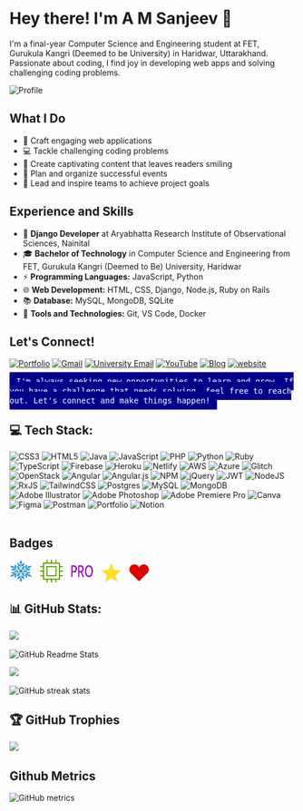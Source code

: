 # Hey there! I'm A M Sanjeev 👋

I'm a final-year Computer Science and Engineering student at FET, Gurukula Kangri (Deemed to be University) in Haridwar, Uttarakhand. Passionate about coding, I find joy in developing web apps and solving challenging coding problems.

![Profile](https://github.com/AMSANJEEV28/AMSANJEEV28/assets/81654437/1ec476d8-9be6-47f2-b39e-a8a48d9fdcaa)

## What I Do

- 🚀 Craft engaging web applications
- 💻 Tackle challenging coding problems
- 📝 Create captivating content that leaves readers smiling
- 📅 Plan and organize successful events
- 👥 Lead and inspire teams to achieve project goals

## Experience and Skills

- 💼 **Django Developer** at Aryabhatta Research Institute of Observational Sciences, Nainital
- 🎓 **Bachelor of Technology** in Computer Science and Engineering from FET, Gurukula Kangri (Deemed to Be) University, Haridwar
- ⚡️ **Programming Languages:** JavaScript, Python
- 🌐 **Web Development:** HTML, CSS, Django, Node.js, Ruby on Rails
- 📚 **Database:** MySQL, MongoDB, SQLite
- 🚀 **Tools and Technologies:** Git, VS Code, Docker

## Let's Connect!

[![Portfolio](https://img.shields.io/badge/-Portfolio-brightgreen?style=for-the-badge&logo=web&logoColor=white)](https://amsanjeev.me)
[![Gmail](https://img.shields.io/badge/-Gmail-olive?style=for-the-badge&logo=Gmail&logoColor=white&link=mailto:amsanjeev28@gmail.com)](mailto:amsanjeev28@gmail.com)
[![University Email](https://img.shields.io/badge/-University%20Email-blue?style=for-the-badge&logo=Gmail&logoColor=white&link=mailto:206320028@gkv.ac.in)](mailto:206320028@gkv.ac.in)
[![YouTube](https://img.shields.io/badge/-YouTube-red?style=for-the-badge&logo=YouTube&logoColor=white&link=your-youtube-channel-link)](https://www.youtube.com/@amsanjeev28/channels)
[![Blog](https://img.shields.io/badge/-Blog-orchid?style=for-the-badge&logo=blog&logoColor=white&link=your-blog-link)](https://dev-academy.com/contributors/a-m-sanjeev)
[<img src='https://cdn.jsdelivr.net/npm/simple-icons@3.0.1/icons/icloud.svg' alt='website' height='40'>](amsanjeev.me)  

<kbd style="background-color: darkblue; color: white; padding: 8px 12px;">I'm always seeking new opportunities to learn and grow. If you have a challenge that needs solving, feel free to reach out. Let's connect and make things happen!</kbd>

## 💻 Tech Stack:

![CSS3](https://img.shields.io/badge/css3-%231572B6.svg?style=for-the-badge&logo=css3&logoColor=white) ![HTML5](https://img.shields.io/badge/html5-%23E34F26.svg?style=for-the-badge&logo=html5&logoColor=white) ![Java](https://img.shields.io/badge/java-%23ED8B00.svg?style=for-the-badge&logo=java&logoColor=white) ![JavaScript](https://img.shields.io/badge/javascript-%23323330.svg?style=for-the-badge&logo=javascript&logoColor=%23F7DF1E) ![PHP](https://img.shields.io/badge/php-%23777BB4.svg?style=for-the-badge&logo=php&logoColor=white) ![Python](https://img.shields.io/badge/python-3670A0?style=for-the-badge&logo=python&logoColor=ffdd54) ![Ruby](https://img.shields.io/badge/ruby-%23CC342D.svg?style=for-the-badge&logo=ruby&logoColor=white) ![TypeScript](https://img.shields.io/badge/typescript-%23007ACC.svg?style=for-the-badge&logo=typescript&logoColor=white) ![Firebase](https://img.shields.io/badge/firebase-%23039BE5.svg?style=for-the-badge&logo=firebase) ![Heroku](https://img.shields.io/badge/heroku-%23430098.svg?style=for-the-badge&logo=heroku&logoColor=white) ![Netlify](https://img.shields.io/badge/netlify-%23000000.svg?style=for-the-badge&logo=netlify&logoColor=#00C7B7) ![AWS](https://img.shields.io/badge/AWS-%23FF9900.svg?style=for-the-badge&logo=amazon-aws&logoColor=white) ![Azure](https://img.shields.io/badge/azure-%230072C6.svg?style=for-the-badge&logo=azure-devops&logoColor=white) ![Glitch](https://img.shields.io/badge/glitch-%233333FF.svg?style=for-the-badge&logo=glitch&logoColor=white) ![OpenStack](https://img.shields.io/badge/Openstack-%23f01742.svg?style=for-the-badge&logo=openstack&logoColor=white) ![Angular](https://img.shields.io/badge/angular-%23DD0031.svg?style=for-the-badge&logo=angular&logoColor=white) ![Angular.js](https://img.shields.io/badge/angular.js-%23E23237.svg?style=for-the-badge&logo=angularjs&logoColor=white) ![NPM](https://img.shields.io/badge/NPM-%23000000.svg?style=for-the-badge&logo=npm&logoColor=white) ![jQuery](https://img.shields.io/badge/jquery-%230769AD.svg?style=for-the-badge&logo=jquery&logoColor=white) ![JWT](https://img.shields.io/badge/JWT-black?style=for-the-badge&logo=JSON%20web%20tokens) ![NodeJS](https://img.shields.io/badge/node.js-6DA55F?style=for-the-badge&logo=node.js&logoColor=white) ![RxJS](https://img.shields.io/badge/rxjs-%23B7178C.svg?style=for-the-badge&logo=reactivex&logoColor=white) ![TailwindCSS](https://img.shields.io/badge/tailwindcss-%2338B2AC.svg?style=for-the-badge&logo=tailwind-css&logoColor=white) ![Postgres](https://img.shields.io/badge/postgres-%23316192.svg?style=for-the-badge&logo=postgresql&logoColor=white) ![MySQL](https://img.shields.io/badge/mysql-%2300f.svg?style=for-the-badge&logo=mysql&logoColor=white) ![MongoDB](https://img.shields.io/badge/MongoDB-%234ea94b.svg?style=for-the-badge&logo=mongodb&logoColor=white) ![Adobe Illustrator](https://img.shields.io/badge/adobeillustrator-%23FF9A00.svg?style=for-the-badge&logo=adobeillustrator&logoColor=white) ![Adobe Photoshop](https://img.shields.io/badge/adobephotoshop-%2331A8FF.svg?style=for-the-badge&logo=adobephotoshop&logoColor=white) ![Adobe Premiere Pro](https://img.shields.io/badge/Adobe%20Premiere%20Pro-9999FF.svg?style=for-the-badge&logo=Adobe%20Premiere%20Pro&logoColor=white) ![Canva](https://img.shields.io/badge/Canva-%2300C4CC.svg?style=for-the-badge&logo=Canva&logoColor=white) 	![Figma](https://img.shields.io/badge/figma-%23F24E1E.svg?style=for-the-badge&logo=figma&logoColor=white) ![Postman](https://img.shields.io/badge/Postman-FF6C37?style=for-the-badge&logo=postman&logoColor=white) ![Portfolio](https://img.shields.io/badge/Portfolio-%23000000.svg?style=for-the-badge&logo=firefox&logoColor=#FF7139) ![Notion](https://img.shields.io/badge/Notion-%23000000.svg?style=for-the-badge&logo=notion&logoColor=white)<br/><br/>

## Badges

<a href='https://archiveprogram.github.com/'><img src='https://raw.githubusercontent.com/acervenky/animated-github-badges/master/assets/acbadge.gif' width='40' height='40'></a> <a href='https://docs.github.com/en/developers'><img src='https://raw.githubusercontent.com/acervenky/animated-github-badges/master/assets/devbadge.gif' width='40' height='40'></a> <a href='https://github.com/pricing'><img src='https://raw.githubusercontent.com/acervenky/animated-github-badges/master/assets/pro.gif' width='40' height='40'></a> <a href='https://stars.github.com/'><img src='https://raw.githubusercontent.com/acervenky/animated-github-badges/master/assets/starbadge.gif' width='35' height='35'></a> <a href='https://docs.github.com/en/github/supporting-the-open-source-community-with-github-sponsors'><img src='https://raw.githubusercontent.com/acervenky/animated-github-badges/master/assets/sponsorbadge.gif' width='35' height='35'></a>

## 📊 GitHub Stats:

![](https://komarev.com/ghpvc/?username=amsanjeev28&theme=vue-dark&hide_border=false&bg_color=4e4e4e)

![GitHub Readme Stats](https://github-readme-stats.vercel.app/api?username=amsanjeev28&show_icons=true&locale=en&theme=vue-dark&hide_border=false&bg_color=4e4e4e)

![](https://github-readme-stats.vercel.app/api/top-langs/?username=amsanjeev28&theme=vue-dark&hide_border=false&include_all_commits=true&count_private=true&layout=compact&&bg_color=4e4e4e)

![GitHub streak stats](https://streak-stats.demolab.com/?user=AMSANJEEV28&&bg_color=4e4e4e)  

## 🏆 GitHub Trophies

![](https://github-profile-trophy.vercel.app/?username=amsanjeev28&theme=radical&no-frame=false&no-bg=false&margin-w=4)

## Github Metrics

![GitHub metrics](https://metrics.lecoq.io/AMSANJEEV28)  
